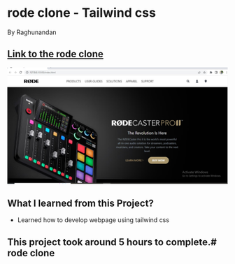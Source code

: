 # rode clone - Tailwind css

By Raghunandan

## [Link to the rode clone](https://interier-design.netlify.app) 

![Completed Website](/assets/completed%20image.jpg)

## What I learned from this Project?

- Learned how to develop webpage using tailwind css
## This project took around 5 hours to complete.# rode clone
